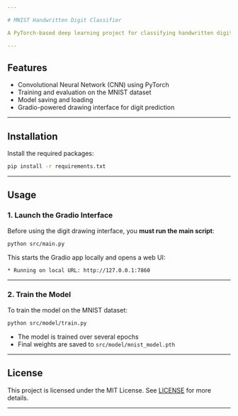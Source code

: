 ```yaml
---

# MNIST Handwritten Digit Classifier

A PyTorch-based deep learning project for classifying handwritten digits from the **MNIST dataset**. The project includes a **Gradio interface** that allows users to draw digits and get **real-time predictions**.

---
```


## Features

- Convolutional Neural Network (CNN) using PyTorch  
- Training and evaluation on the MNIST dataset  
- Model saving and loading  
- Gradio-powered drawing interface for digit prediction  

---

## Installation

Install the required packages:

```bash
pip install -r requirements.txt
```

---

## Usage

### 1. Launch the Gradio Interface

Before using the digit drawing interface, you **must run the main script**:

```bash
python src/main.py
```

This starts the Gradio app locally and opens a web UI:

```text
* Running on local URL: http://127.0.0.1:7860
```

---

### 2. Train the Model

To train the model on the MNIST dataset:

```bash
python src/model/train.py
```

- The model is trained over several epochs
- Final weights are saved to `src/model/mnist_model.pth`

---

## License

This project is licensed under the MIT License. See [LICENSE](LICENSE) for more details.

---

